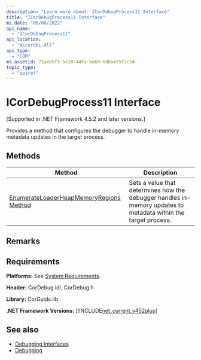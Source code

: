 ```yaml
---
description: "Learn more about: ICorDebugProcess11 Interface"
title: "ICorDebugProcess11 Interface"
ms.date: "06/06/2022"
api_name: 
  - "ICorDebugProcess11"
api_location: 
  - "mscordbi.dll"
api_type: 
  - "COM"
ms.assetid: 71aee5f3-5e10-44fa-be69-6d8a475f2c14
topic_type: 
  - "apiref"
---
```

# ICorDebugProcess11 Interface

[Supported in .NET Framework 4.5.2 and later versions.]  
  
 Provides a method that configures the debugger to handle in-memory metadata updates in the target process.  
  
## Methods  
  
|Method|Description|  
|------------|-----------------|  
|[EnumerateLoaderHeapMemoryRegions Method](icordebugprocess11-enumerateloaderheapmemoryregions-method.md)|Sets a value that determines how the debugger handles in-memory updates to metadata within the target process.|  
  
## Remarks  
  
## Requirements  

 **Platforms:** See [System Requirements](../../get-started/system-requirements.md).  
  
 **Header:** CorDebug.idl, CorDebug.h  
  
 **Library:** CorGuids.lib  
  
 **.NET Framework Versions:** [!INCLUDE[net_current_v452plus](../../../../includes/net-current-v452plus-md.md)]  
  
## See also

- [Debugging Interfaces](debugging-interfaces.md)
- [Debugging](index.md)
